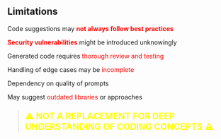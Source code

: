 ## Limitations

Code suggestions may <span style="color:red">**not always follow best practices**</span>

<span style="color:red">**Security vulnerabilities**</span> might be introduced unknowingly

Generated code requires <span style="color:red">thorough review and testing</span>

Handling of edge cases may be <span style="color:red">incomplete</span>

Dependency on quality of prompts

May suggest <span style="color:red">outdated libraries</span> or approaches

> ### <span style="color:yellow; font-size:1.2em">**⚠️ NOT A REPLACEMENT FOR DEEP UNDERSTANDING OF CODING CONCEPTS ⚠️**</span>